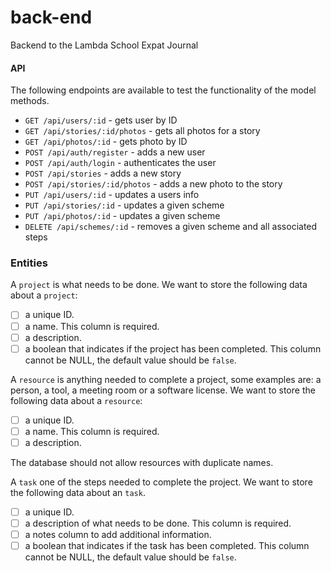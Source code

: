 # back-end
Backend to the Lambda School Expat Journal
#### API

The following endpoints are available to test the functionality of the model methods.

-   `GET /api/users/:id` - gets user by ID
-   `GET /api/stories/:id/photos` - gets all photos for a story
-   `GET /api/photos/:id` - gets photo by ID
-   `POST /api/auth/register` - adds a new user
-   `POST /api/auth/login` - authenticates the user
-   `POST /api/stories` - adds a new story
-   `POST /api/stories/:id/photos` - adds a new photo to the story
-   `PUT /api/users/:id` - updates a users info
-   `PUT /api/stories/:id` - updates a given scheme
-   `PUT /api/photos/:id` - updates a given scheme
-   `DELETE /api/schemes/:id` - removes a given scheme and all associated steps

### Entities

A `project` is what needs to be done. We want to store the following data about a `project`:

- [ ] a unique ID.
- [ ] a name. This column is required.
- [ ] a description.
- [ ] a boolean that indicates if the project has been completed. This column cannot be NULL, the default value should be `false`.

A `resource` is anything needed to complete a project, some examples are: a person, a tool, a meeting room or a software license. We want to store the following data about a `resource`:

- [ ] a unique ID.
- [ ] a name. This column is required.
- [ ] a description.

The database should not allow resources with duplicate names.

A `task` one of the steps needed to complete the project. We want to store the following data about an `task`.

- [ ] a unique ID.
- [ ] a description of what needs to be done. This column is required.
- [ ] a notes column to add additional information.
- [ ] a boolean that indicates if the task has been completed. This column cannot be NULL, the default value should be `false`.
